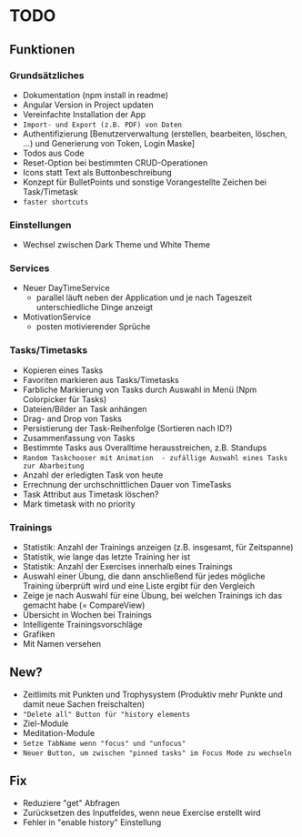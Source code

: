 # TODO

## Funktionen

### Grundsätzliches

* Dokumentation (npm install in readme)
* Angular Version in Project updaten
* Vereinfachte Installation der App
* `Import- und Export (z.B. PDF) von Daten`
* Authentifizierung [Benutzerverwaltung (erstellen, bearbeiten, löschen, ...) und Generierung von Token, Login Maske]
* Todos aus Code
* Reset-Option bei bestimmten CRUD-Operationen
* Icons statt Text als Buttonbeschreibung
* Konzept für BulletPoints und sonstige Vorangestellte Zeichen bei Task/Timetask
* `faster shortcuts`

### Einstellungen

* Wechsel zwischen Dark Theme und White Theme

### Services

* Neuer DayTimeService
  * parallel läuft neben der Application und je nach Tageszeit unterschiedliche Dinge anzeigt
* MotivationService
  * posten motivierender Sprüche

### Tasks/Timetasks

* Kopieren eines Tasks
* Favoriten markieren aus Tasks/Timetasks
* Farbliche Markierung von Tasks durch Auswahl in Menü (Npm Colorpicker für Tasks)
* Dateien/Bilder an Task anhängen
* Drag- and Drop von Tasks
* Persistierung der Task-Reihenfolge (Sortieren nach ID?)
* Zusammenfassung von Tasks
* Bestimmte Tasks aus Overalltime herausstreichen, z.B. Standups
* `Random Taskchooser mit Animation  - zufällige Auswahl eines Tasks zur Abarbeitung`
* Anzahl der erledigten Task von heute
* Errechnung der urchschnittlichen Dauer von TimeTasks
* Task Attribut aus Timetask löschen?
* Mark timetask with no priority

### Trainings

* Statistik: Anzahl der Trainings anzeigen (z.B. insgesamt, für Zeitspanne)
* Statistik, wie lange das letzte Training her ist
* Statistik: Anzahl der Exercises innerhalb eines Trainings
* Auswahl einer Übung, die dann anschließend für jedes mögliche Training überprüft wird und eine Liste ergibt für den Vergleich
* Zeige je nach Auswahl für eine Übung, bei welchen Trainings ich das gemacht habe (= CompareView)
* Übersicht in Wochen bei Trainings
* Intelligente Trainingsvorschläge
* Grafiken
* Mit Namen versehen

## New?

* Zeitlimits mit Punkten und Trophysystem (Produktiv mehr Punkte und damit neue Sachen freischalten)
* `"Delete all" Button für "history elements`
* Ziel-Module
* Meditation-Module
* `Setze TabName wenn "focus" und "unfocus"`
* `Neuer Button, um zwischen "pinned tasks" im Focus Mode zu wechseln`

## Fix

* Reduziere "get" Abfragen
* Zurücksetzen des Inputfeldes, wenn neue Exercise erstellt wird
* Fehler in "enable history" Einstellung